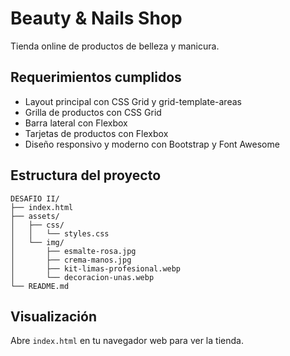 # Beauty & Nails Shop

Tienda online de productos de belleza y manicura.

## Requerimientos cumplidos
- Layout principal con CSS Grid y grid-template-areas
- Grilla de productos con CSS Grid
- Barra lateral con Flexbox
- Tarjetas de productos con Flexbox
- Diseño responsivo y moderno con Bootstrap y Font Awesome

## Estructura del proyecto
```
DESAFIO II/
├── index.html
├── assets/
│   ├── css/
│   │   └── styles.css
│   └── img/
│       ├── esmalte-rosa.jpg
│       ├── crema-manos.jpg
│       ├── kit-limas-profesional.webp
│       └── decoracion-unas.webp
└── README.md
```

## Visualización
Abre `index.html` en tu navegador web para ver la tienda. 